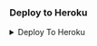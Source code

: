 ### Deploy to Heroku

<details><summary>Deploy To Heroku</summary>
<p>
<br>
<a href="https://heroku.com/deploy?template=https://github.com/Jnanesh124/jn">
  <img src="https://www.heroku.com/deploy/button.svg" alt="Deploy">
</a>
</p>
</details>
